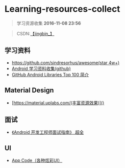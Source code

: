 # Learning-resources-collect
> 学习资源收集  **2016-11-08 23:56**

> CSDN:<a href="http://blog.csdn.net/jingbin_?_blank" target="_blank">【jingbin_】</a>

## 学习资料
 - [https://github.com/sindresorhus/awesome(star 4w+)](https://github.com/sindresorhus/awesome)
 - [Android 学习资料收集(github)](https://github.com/Freelander/Android_Data)
 - [GitHub Android Libraries Top 100 简介](https://github.com/Freelander/Android_Data/blob/master/Android-Librarys-Top-100.md)

## Material Design
 - [https://material.uplabs.com/(丰富资源效果)]()

## 面试
 - <a href="http://www.diycode.cc/wiki/androidinterview?_blank" target="_blank">《Android 开发工程师面试指南》 超全</a>
 

## UI
 - [App Code（各种炫彩UI）](http://appxcode.com/)
